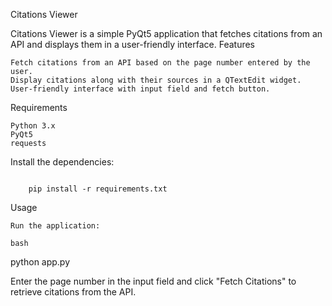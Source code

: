Citations Viewer

Citations Viewer is a simple PyQt5 application that fetches citations from an API and displays them in a user-friendly interface.
Features

    Fetch citations from an API based on the page number entered by the user.
    Display citations along with their sources in a QTextEdit widget.
    User-friendly interface with input field and fetch button.

Requirements

    Python 3.x
    PyQt5
    requests



Install the dependencies:

```console 

    pip install -r requirements.txt
``` 
Usage

    Run the application:

    bash

python app.py

Enter the page number in the input field and click "Fetch Citations" to retrieve citations from the API.
